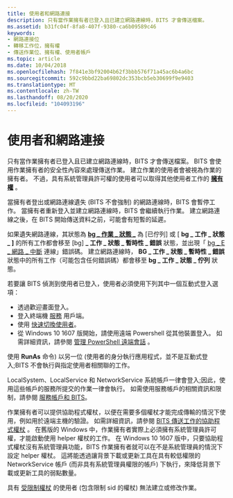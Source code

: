 ```yaml
---
title: 使用者和網路連接
description: 只有當作業擁有者已登入且已建立網路連線時，BITS 才會傳送檔案。
ms.assetid: b31fc04f-8fa8-407f-9380-ca6b09589c46
keywords:
- 網路連接位
- 轉移工作位，擁有權
- 傳送作業位、擁有權、使用者帳戶
ms.topic: article
ms.date: 10/04/2018
ms.openlocfilehash: 7f841e3bf92004b62f3bbb576f71a45ac6b4a6bc
ms.sourcegitcommit: 592c9bbd22ba69802dc353bcb5eb30699f9e9403
ms.translationtype: MT
ms.contentlocale: zh-TW
ms.lasthandoff: 08/20/2020
ms.locfileid: "104093196"
---
```

# <a name="users-and-network-connections"></a>使用者和網路連接

只有當作業擁有者已登入且已建立網路連線時，BITS 才會傳送檔案。 BITS 會使用作業擁有者的安全性內容來處理傳送作業。 建立作業的使用者會被視為作業的擁有者。 不過，具有系統管理員許可權的使用者可以取得其他使用者工作的 [**擁有權**](/windows/desktop/api/Bits/nf-bits-ibackgroundcopyjob-takeownership) 。

當擁有者登出或網路連線遺失 (BITS 不會強制) 的網路連線時，BITS 會暫停工作。 當擁有者重新登入並建立網路連線時，BITS 會繼續執行作業。 建立網路連線之後，在 BITS 開始傳送資料之前，可能會有短暫的延遲。

如果遺失網路連線，其狀態為 [**bg \_ 作業 \_ 狀態 \_**](/windows/desktop/api/Bits/ne-bits-bg_job_state) 為 [已佇列] 或 [ **bg \_ 工作 \_ 狀態 \_ ]** 的所有工作都會移至 [bg] **\_ 工作 \_ 狀態 \_ 暫時性 \_ 錯誤** 狀態，並出現「 [bg \_ E \_ 網路 \_ 中斷](bits-return-values.md) 連線」錯誤碼。 建立網路連線時， **BG \_ 工作 \_ 狀態 \_ 暫時性 \_ 錯誤** 狀態中的所有工作（可能包含任何錯誤碼）都會移至 **bg \_ 工作 \_ 狀態 \_ 佇列** 狀態。

若要讓 BITS 偵測到使用者已登入，使用者必須使用下列其中一個互動式登入選項：

-   透過歡迎畫面登入。
-   登入終端機 [服務](../termserv/terminal-services-portal.md) 用戶端。
-   使用 [快速切換使用者](../shell/fast-user-switching.md)。
-   從 Windows 10 1607 版開始，請使用遠端 Powershell 從其他裝置登入。 如需詳細資訊，請參閱 [管理 PowerShell 遠端會話](using-windows-powershell-to-create-bits-transfer-jobs.md) 。

使用 **RunAs** 命令) 以另一位 (使用者的身分執行應用程式，並不是互動式登入;BITS 不會執行與指定使用者相關聯的工作。

LocalSystem、LocalService 和 NetworkService 系統帳戶一律會登入;因此，使用這些帳戶的服務所提交的作業一律會執行。 如需使用服務帳戶的相關資訊和限制，請參閱 [服務帳戶和 BITS](service-accounts-and-bits.md)。

作業擁有者可以提供協助程式權杖，以便在需要多個權杖才能完成傳輸的情況下使用，例如用於遠端主機的驗證。 如需詳細資訊，請參閱 [BITS 傳送工作的協助程式權杖](helper-tokens-for-bits-transfer-jobs.md) 。 在舊版的 Windows 中，作業擁有者實際上必須擁有系統管理員許可權，才能啟動使用 helper 權杖的工作。 在 Windows 10 1607 版中，只要協助程式權杖沒有系統管理員功能，BITS 作業擁有者就可以在不是系統管理員的情況下設定 helper 權杖。 這將能透過讓背景下載或更新工具在具有較低權限的 NetworkService 帳戶 (而非具有系統管理員權限的帳戶) 下執行，來降低背景下載或更新工具的弱點數量。

具有 [受限制權杖](../secauthz/restricted-tokens.md) 的使用者 (包含限制 sid 的權杖) 無法建立或修改作業。
 

 